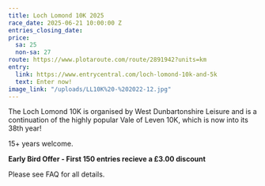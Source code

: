 ```yaml
---
title: Loch Lomond 10K 2025
race_date: 2025-06-21 10:00:00 Z
entries_closing_date: 
price:
  sa: 25
  non-sa: 27
route: https://www.plotaroute.com/route/2891942?units=km
entry:
  link: https://www.entrycentral.com/loch-lomond-10k-and-5k
  text: Enter now!
image_link: "/uploads/LL10K%20-%202022-12.jpg"
---
```


The Loch Lomond 10K is organised by West Dunbartonshire Leisure and is a continuation of the highly popular Vale of Leven 10K, which is now into its 38th year!

15\+ years welcome.

**Early Bird Offer - First 150 entries recieve a £3.00 discount**

Please see FAQ for all details.
